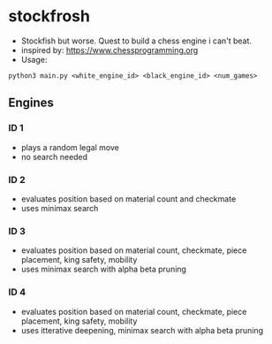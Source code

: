 # stockfrosh
- Stockfish but worse. Quest to build a chess engine i can't beat.
- inspired by: https://www.chessprogramming.org
- Usage:
```
python3 main.py <white_engine_id> <black_engine_id> <num_games>
```

## Engines

### ID 1
 - plays a random legal move
 - no search needed

### ID 2
 - evaluates position based on material count and checkmate
 - uses minimax search

### ID 3 
 - evaluates position based on material count, checkmate,  piece placement, king safety, mobility 
 - uses minimax search with alpha beta pruning

### ID 4
 - evaluates position based on material count, checkmate,  piece placement, king safety, mobility 
 - uses itterative deepening, minimax search with alpha beta pruning

